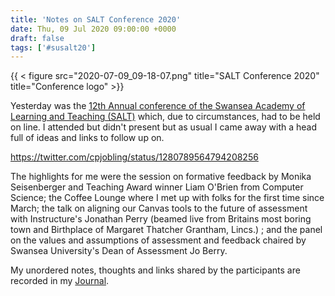 ```yaml
---
title: 'Notes on SALT Conference 2020'
date: Thu, 09 Jul 2020 09:00:00 +0000
draft: false
tags: ['#susalt20']
---
```


{{ < figure src="2020-07-09_09-18-07.png" title="SALT Conference 2020" title="Conference logo" >}}

Yesterday was the [12th Annual conference of the Swansea Academy of Learning and Teaching (SALT)](https://spark.adobe.com/page/4RSL8HutbLEGi/) which, due to circumstances, had to be held on line. I attended but didn't present but as usual I came away with a head full of ideas and links to follow up on.

https://twitter.com/cpjobling/status/1280789564794208256

The highlights for me were the session on formative feedback by Monika Seisenberger and Teaching Award winner Liam O'Brien from Computer Science; the Coffee Lounge where I met up with folks for the first time since March; the talk on aligning our Canvas tools to the future of assessment with Instructure's Jonathan Perry (beamed live from Britains most boring town and Birthplace of Margaret Thatcher Grantham, Lincs.) ; and the panel on the values and assumptions of assessment and feedback chaired by Swansea University's Dean of Assessment Jo Berry.

My unordered notes, thoughts and links shared by the participants are recorded in my [Journal](https://journal.cpjobling.net/#SALT%20Conference%202020).